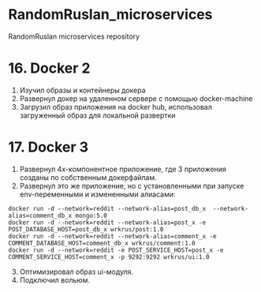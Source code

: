 # RandomRuslan_microservices
RandomRuslan microservices repository


# 16. Docker 2

1. Изучил образы и контейнеры докера
2. Развернул докер на удаленном сервере с помощью docker-machine
3. Загрузил образ приложения на docker hub, использовал загруженный образ для локальной развертки


# 17. Docker 3
1. Развернул 4х-компонентное приложение, где 3 приложения созданы по собственным докерфайлам.
2. Развернул это же приложение, но с установленными при запуске env-переменными и измененными алиасами:
```shell
docker run -d --network=reddit --network-alias=post_db_x  --network-alias=comment_db_x mongo:5.0
docker run -d --network=reddit --network-alias=post_x -e POST_DATABASE_HOST=post_db_x wrkrus/post:1.0
docker run -d --network=reddit --network-alias=comment_x -e COMMENT_DATABASE_HOST=comment_db_x wrkrus/comment:1.0
docker run -d --network=reddit -e POST_SERVICE_HOST=post_x -e COMMENT_SERVICE_HOST=comment_x -p 9292:9292 wrkrus/ui:1.0
```
3. Оптимизировал образ ui-модуля.
4. Подключил вольюм.
